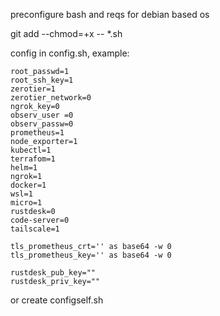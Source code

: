 preconfigure bash and reqs for debian based os

git add --chmod=+x -- *.sh

config in config.sh, example:

    root_passwd=1
    root_ssh_key=1
    zerotier=1
    zerotier_network=0
    ngrok_key=0
    observ_user =0
    observ_passw=0 
    prometheus=1
    node_exporter=1
    kubectl=1
    terrafom=1
    helm=1
    ngrok=1
    docker=1
    wsl=1
    micro=1
    rustdesk=0
    code-server=0
    tailscale=1
    
    tls_prometheus_crt='' as base64 -w 0
    tls_prometheus_key='' as base64 -w 0

    rustdesk_pub_key=""
    rustdesk_priv_key=""

or create configself.sh    
